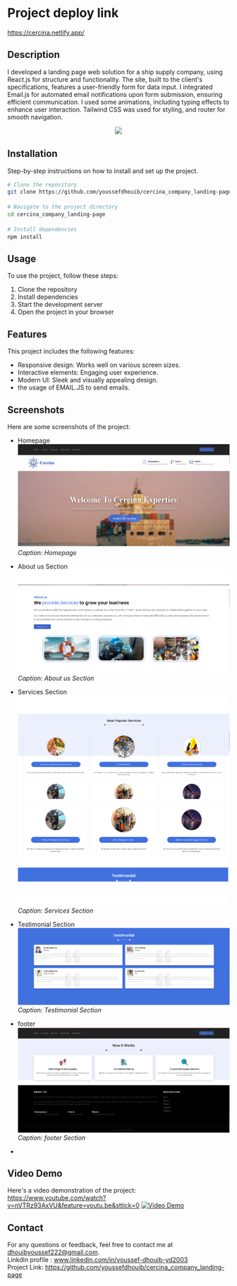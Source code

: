 # Project deploy link
https://cercina.netlify.app/

## Description

I developed a landing page web solution for a ship supply company, using React.js for structure and functionality. The site, built to the client's specifications, features a user-friendly form for data input. I integrated Email.js for automated email notifications upon form submission, ensuring efficient communication. I used some animations, including typing effects to enhance user interaction. Tailwind CSS was used for styling, and router for smooth navigation.
<div align="center">
    <img src="https://skillicons.dev/icons?i=react,mui,html,css,vscode,github,figma,tailwind,git" />
    
</div>

## Installation

Step-by-step instructions on how to install and set up the project.

```bash
# Clone the repository
git clone https://github.com/youssefdhouib/cercina_company_landing-page.git

# Navigate to the project directory
cd cercina_company_landing-page

# Install dependencies
npm install
```
## Usage

To use the project, follow these steps:

1. Clone the repository
2. Install dependencies
3. Start the development server
4. Open the project in your browser

## Features

This project includes the following features:

- Responsive design: Works well on various screen sizes.
- Interactive elements: Engaging user experience.
- Modern UI: Sleek and visually appealing design.
- the usage of EMAIL.JS to send emails.

## Screenshots

Here are some screenshots of the project:

- Homepage
  ![Homepage](screenshots/acc.png)
  *Caption: Homepage*

- About us Section
  ![Features Section](screenshots/about.png)
  *Caption: About us Section*

- Services Section
  ![Features Section](screenshots/popular.png)
   ![Features Section](screenshots/popular2.png)
  *Caption: Services Section*

- Testimonial Section
  ![Features Section](screenshots/testimonoi.png)
  *Caption: Testimonial Section*

- footer
  ![Features Section](screenshots/footer.png)
  *Caption: footer Section*

-
## Video Demo

Here's a video demonstration of the project:
https://www.youtube.com/watch?v=nVTRz93AxVU&feature=youtu.be&sttick=0
[![Video Demo](https://img.youtube.com/vi/nVTRz93AxVU/maxresdefault.jpg)](https://youtu.be/nVTRz93AxVU)


## Contact

For any questions or feedback, feel free to contact me at [dhouibyoussef222@gmail.com](mailto:dhouibyoussef222@gmail.com).<br>
Linkdin profile : www.linkedin.com/in/youssef-dhouib-yd2003 <br>
Project Link: https://github.com/youssefdhouib/cercina_company_landing-page




